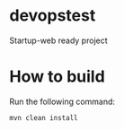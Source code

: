 # devopstest
Startup-web ready project

# How to build
Run the following command:
```
mvn clean install
